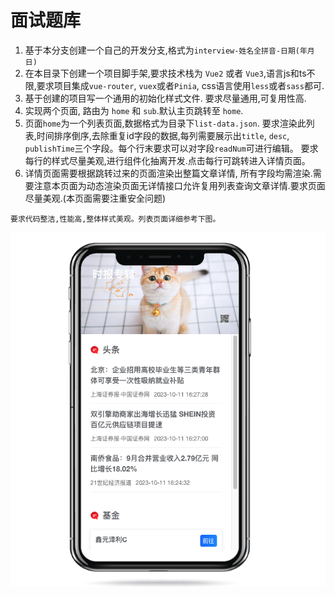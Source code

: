 # 面试题库


1. 基于本分支创建一个自己的开发分支,格式为`interview-姓名全拼音-日期(年月日)`
2. 在本目录下创建一个项目脚手架,要求技术栈为 `Vue2` 或者 `Vue3`,语言js和ts不限,要求项目集成`vue-router`, `vuex`或者`Pinia`, css语言使用`less`或者`sass`都可.
3. 基于创建的项目写一个通用的初始化样式文件. 要求尽量通用,可复用性高.
4. 实现两个页面, 路由为 `home` 和 `sub`.默认主页跳转至 `home`.
5. 页面`home`为一个列表页面,数据格式为目录下`list-data.json`. 要求渲染此列表,时间排序倒序,去除重复id字段的数据,每列需要展示出`title`, `desc`, `publishTime`三个字段。每个行末要求可以对字段`readNum`可进行编辑。 要求每行的样式尽量美观,进行组件化抽离开发.点击每行可跳转进入详情页面。
6. 详情页面需要根据跳转过来的页面渲染出整篇文章详情, 所有字段均需渲染.需要注意本页面为动态渲染页面无详情接口允许复用列表查询文章详情.要求页面尽量美观.(本页面需要注重安全问题)

```
要求代码整洁,性能高,整体样式美观。列表页面详细参考下图。
```

![页面效果](./页面效果.jpg)
